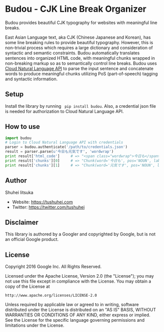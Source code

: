 # Budou - CJK Line Break Organizer
Budou provides beautiful CJK typography for websites with meaningful line breaks.

East Asian Language text, aka CJK (Chinese Japanese and Korean), has some line breaking rules to provide beautiful typography.
However, this is non-trivial process which requires a large dictionary and consideration of syntactic and semantic constraints.
Budou automatically translates sentences into organized HTML code, with meaningful chunks wrapped in non-breaking markup
so as to semantically control line breaks.
Budou uses [Cloud Natural Language API](https://cloud.google.com/natural-language/) to parse the input sentence and concatenate
words to produce meaningful chunks utilizing PoS (part-of-speech) tagging and syntactic information.

## Setup
Install the library by running ` pip install budou`.
Also, a credential json file is needed for authorization to Cloud Natural Language API.

## How to use
```python
import budou
# Login to Cloud Natural Language API with credentials
parser = budou.authenticate('/path/to/credentials.json')
result = parser.parse(u'今日も元気です', 'wordwrap')
print result['html_code']     # => "<span class="wordwrap">今日も</span><span class="wordwrap">元気です</span>"
print result['chunks'][0]     # => "Chunk(word='今日も', pos='NOUN', label='NN', forward=True)"
print result['chunks'][1]     # => "Chunk(word='元気です', pos='NOUN', label='ROOT', forward=False)]"

```


## Author
Shuhei Iitsuka

- Website: https://tushuhei.com
- Twitter: https://twitter.com/tushuhei


## Disclaimer
This library is authored by a Googler and copyrighted by Google, but
is not an official Google product.


## License
Copyright 2016 Google Inc. All Rights Reserved.

Licensed under the Apache License, Version 2.0 (the "License");
you may not use this file except in compliance with the License.
You may obtain a copy of the License at

    http://www.apache.org/licenses/LICENSE-2.0

Unless required by applicable law or agreed to in writing, software
distributed under the License is distributed on an "AS IS" BASIS,
WITHOUT WARRANTIES OR CONDITIONS OF ANY KIND, either express or implied.
See the License for the specific language governing permissions and
limitations under the License.
